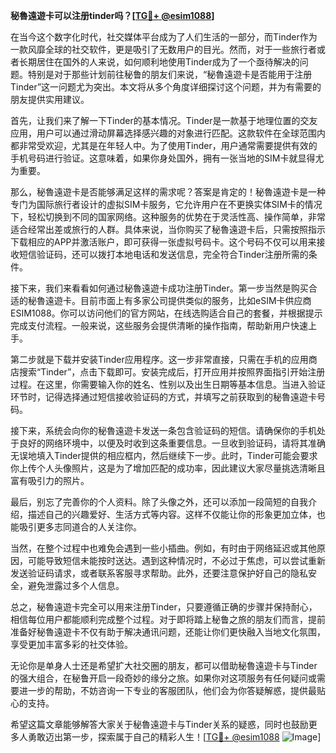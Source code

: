 **秘魯遠遊卡可以注册tinder吗？[[TG💪+ @esim1088](https://t.me/s/esim1088)]**

在当今这个数字化时代，社交媒体平台成为了人们生活的一部分，而Tinder作为一款风靡全球的社交软件，更是吸引了无数用户的目光。然而，对于一些旅行者或者长期居住在国外的人来说，如何顺利地使用Tinder成为了一个亟待解决的问题。特别是对于那些计划前往秘鲁的朋友们来说，“秘魯遠遊卡是否能用于注册Tinder”这一问题尤为突出。本文将从多个角度详细探讨这个问题，并为有需要的朋友提供实用建议。

首先，让我们来了解一下Tinder的基本情况。Tinder是一款基于地理位置的交友应用，用户可以通过滑动屏幕选择感兴趣的对象进行匹配。这款软件在全球范围内都非常受欢迎，尤其是在年轻人中。为了使用Tinder，用户通常需要提供有效的手机号码进行验证。这意味着，如果你身处国外，拥有一张当地的SIM卡就显得尤为重要。

那么，秘魯遠遊卡是否能够满足这样的需求呢？答案是肯定的！秘魯遠遊卡是一种专门为国际旅行者设计的虚拟SIM卡服务，它允许用户在不更换实体SIM卡的情况下，轻松切换到不同的国家网络。这种服务的优势在于灵活性高、操作简单，非常适合经常出差或旅行的人群。具体来说，当你购买了秘魯遠遊卡后，只需按照指示下载相应的APP并激活账户，即可获得一张虚拟号码卡。这个号码不仅可以用来接收短信验证码，还可以拨打本地电话和发送信息，完全符合Tinder注册所需的条件。

接下来，我们来看看如何通过秘魯遠遊卡成功注册Tinder。第一步当然是购买合适的秘魯遠遊卡。目前市面上有多家公司提供类似的服务，比如eSIM卡供应商ESIM1088。你可以访问他们的官方网站，在线选购适合自己的套餐，并根据提示完成支付流程。一般来说，这些服务会提供清晰的操作指南，帮助新用户快速上手。

第二步就是下载并安装Tinder应用程序。这一步非常直接，只需在手机的应用商店搜索“Tinder”，点击下载即可。安装完成后，打开应用并按照界面指引开始注册过程。在这里，你需要输入你的姓名、性别以及出生日期等基本信息。当进入验证环节时，记得选择通过短信接收验证码的方式，并填写之前获取到的秘魯遠遊卡号码。

接下来，系统会向你的秘魯遠遊卡发送一条包含验证码的短信。请确保你的手机处于良好的网络环境中，以便及时收到这条重要信息。一旦收到验证码，请将其准确无误地填入Tinder提供的相应框内，然后继续下一步。此时，Tinder可能会要求你上传个人头像照片，这是为了增加匹配的成功率，因此建议大家尽量挑选清晰且富有吸引力的照片。

最后，别忘了完善你的个人资料。除了头像之外，还可以添加一段简短的自我介绍，描述自己的兴趣爱好、生活方式等内容。这样不仅能让你的形象更加立体，也能吸引更多志同道合的人关注你。

当然，在整个过程中也难免会遇到一些小插曲。例如，有时由于网络延迟或其他原因，可能导致短信未能按时送达。遇到这种情况时，不必过于焦虑，可以尝试重新发送验证码请求，或者联系客服寻求帮助。此外，还要注意保护好自己的隐私安全，避免泄露过多个人信息。

总之，秘魯遠遊卡完全可以用来注册Tinder，只要遵循正确的步骤并保持耐心，相信每位用户都能顺利完成整个过程。对于即将踏上秘鲁之旅的朋友们而言，提前准备好秘魯遠遊卡不仅有助于解决通讯问题，还能让你们更快融入当地文化氛围，享受更加丰富多彩的社交体验。

无论你是单身人士还是希望扩大社交圈的朋友，都可以借助秘魯遠遊卡与Tinder的强大组合，在秘鲁开启一段奇妙的缘分之旅。如果你对这项服务有任何疑问或需要进一步的帮助，不妨咨询一下专业的客服团队，他们会为你答疑解惑，提供最贴心的支持。

希望这篇文章能够解答大家关于秘魯遠遊卡与Tinder关系的疑惑，同时也鼓励更多人勇敢迈出第一步，探索属于自己的精彩人生！[[TG💪+ @esim1088](https://t.me/s/esim1088) ![Image](https://i.postimg.cc/4NQfJmqS/Snipaste-2025-05-13-00-14-12.png)]